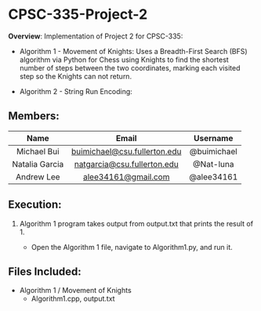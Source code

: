 # CPSC-335-Project-2

**Overview**: Implementation of Project 2 for CPSC-335:

   * Algorithm 1 - Movement of Knights: Uses a Breadth-First Search (BFS) algorithm via Python for Chess using Knights to find the shortest number of steps between the two coordinates, marking each visited step so the Knights can not return.

   * Algorithm 2 - String Run Encoding:


## Members:
  
   | **Name** | **Email**| **Username** |
   | :----: | :------: | :-------:    |
   | Michael Bui | <buimichael@csu.fullerton.edu> | @buimichael |
   | Natalia Garcia | <natgarcia@csu.fullerton.edu> | @Nat-luna |
   | Andrew Lee | <alee34161@gmail.com> | @alee34161 |

   ## Execution:

1. Algorithm 1 program takes output from output.txt that prints the result of 1.

   * Open the Algorithm 1 file, navigate to Algorithm1.py, and run it.

## Files Included:

* Algorithm 1 / Movement of Knights
  - Algorithm1.cpp, output.txt
